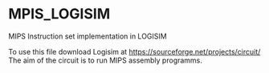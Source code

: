 # MPIS_LOGISIM
MIPS Instruction set implementation in LOGISIM

To use this file download Logisim at https://sourceforge.net/projects/circuit/
The aim of the circuit is to run MIPS assembly programms.
